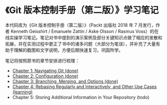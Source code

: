 # 《Git 版本控制手册（第二版）》学习笔记

本代码库为《Git 版本控制手册（第二版）》（Packt 出版社 2018 年 7 月发行，作者 Kenneth Geisshirt / Emanuele Zattin / Aske Olsson / Rasmus Voss）的在线实操学习笔记。笔记对书中提到的演示案例及部分关键知识点做了相应的发散和拓展，并在实测过程中更正了书中的诸多问题（大部分为笔误），并补充了大量有助于理解的截图和文字说明，方便后期快速复习，巩固所学。

笔记将按照原书的章节安排进行梳理：

- [Chapter 1: Navigating Git (done)](./Ch01.md)
- [Chapter 2: Configuration (done)](./Ch02.md)
- [Chapter 3: Branching, Merging, and Options (done)](./Ch03.md)
- [Chapter 4: Rebasing Regularly and Interactively, and Other Use Cases (learning)](./Ch04.md)
- Chapter 5: Storing Additional Information in Your Repository (todo)

